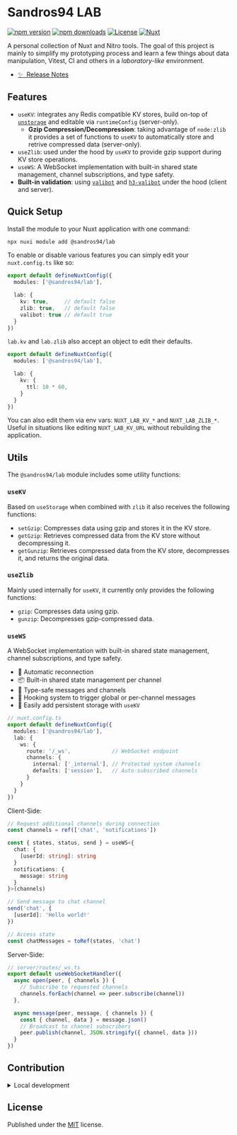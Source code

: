 # Sandros94 LAB

[![npm version][npm-version-src]][npm-version-href]
[![npm downloads][npm-downloads-src]][npm-downloads-href]
[![License][license-src]][license-href]
[![Nuxt][nuxt-src]][nuxt-href]

A personal collection of Nuxt and Nitro tools.
The goal of this project is mainly to simplify my prototyping process and learn a few things about data manipulation, Vitest, CI and others in a _laboratory-like_ environment.

- [✨ &nbsp;Release Notes](/CHANGELOG.md)
<!-- - [🏀 Online playground](https://stackblitz.com/github/sandros94/lab?file=playground%2Fapp.vue) -->
<!-- - [📖 &nbsp;Documentation](https://example.com) -->

## Features

- `useKV`: integrates any Redis compatible KV stores, build on-top of [`unstorage`](https://github.com/unjs/unstorage) and editable via `runtimeConfig` (server-only).
  - **Gzip Compression/Decompression**: taking advantage of `node:zlib` it provides a set of functions to `useKV` to automatically store and retrive compressed data (server-only).
- `useZlib`: used under the hood by `useKV` to provide gzip support during KV store operations.
- `useWS`: A WebSocket implementation with built-in shared state management, channel subscriptions, and type safety.
- **Built-in validation**: using [`valibot`](https://valibot.dev) and [`h3-valibot`](https://github.com/intevel/h3-valibot) under the hood (client and server).

## Quick Setup

Install the module to your Nuxt application with one command:

```bash
npx nuxi module add @sandros94/lab
```

To enable or disable various features you can simply edit your `nuxt.config.ts` like so:

```ts
export default defineNuxtConfig({
  modules: ['@sandros94/lab'],

  lab: {
    kv: true,     // default false
    zlib: true,   // default false
    valibot: true // default true
  }
})
```

`lab.kv` and `lab.zlib` also accept an object to edit their defaults.

```ts
export default defineNuxtConfig({
  modules: ['@sandros94/lab'],

  lab: {
    kv: {
      ttl: 10 * 60,
    }
  }
})
```

You can also edit them via env vars: `NUXT_LAB_KV_*` and `NUXT_LAB_ZLIB_*`. Useful in situations like editing `NUXT_LAB_KV_URL` without rebuilding the application.

## Utils

The `@sandros94/lab` module includes some utility functions:

### `useKV`

Based on `useStorage` when combined with `zlib` it also receives the following functions:

- `setGzip`: Compresses data using gzip and stores it in the KV store.
- `getGzip`: Retrieves compressed data from the KV store without decompressing it.
- `getGunzip`: Retrieves compressed data from the KV store, decompresses it, and returns the original data.

### `useZlib`

Mainly used internally for `useKV`, it currently only provides the following functions:

- `gzip`: Compresses data using gzip.
- `gunzip`: Decompresses gzip-compressed data.

### `useWS`

A WebSocket implementation with built-in shared state management, channel subscriptions, and type safety.

- 🔄 Automatic reconnection
- 📦 Built-in shared state management per channel
- 🔐 Type-safe messages and channels
- 📢 Hooking system to trigger global or per-channel messages
- 💾 Easily add persistent storage with `useKV`

```ts
// nuxt.config.ts
export default defineNuxtConfig({
  modules: ['@sandros94/lab'],
  lab: {
    ws: {
      route: '/_ws',             // WebSocket endpoint
      channels: {
        internal: ['_internal'], // Protected system channels
        defaults: ['session'],   // Auto-subscribed channels
      }
    }
  }
})
```

Client-Side:
```ts
// Request additional channels during connection
const channels = ref(['chat', 'notifications'])

const { states, status, send } = useWS<{
  chat: {
    [userId: string]: string
  }
  notifications: {
    message: string
  }
}>(channels)

// Send message to chat channel
send('chat', { 
  [userId]: 'Hello world!'
})

// Access state
const chatMessages = toRef(states, 'chat')
```

Server-Side:
```ts
// server/routes/_ws.ts
export default useWebSocketHandler({
  async open(peer, { channels }) {
    // Subscribe to requested channels
    channels.forEach(channel => peer.subscribe(channel))
  },

  async message(peer, message, { channels }) {
    const { channel, data } = message.json()
    // Broadcast to channel subscribers
    peer.publish(channel, JSON.stringify({ channel, data }))
  }
})
```

## Contribution

<details>
  <summary>Local development</summary>
  
  ```bash
  # Install dependencies
  npm install
  
  # Generate type stubs
  npm run dev:prepare
  
  # Develop with the playground
  npm run dev
  
  # Build the playground
  npm run dev:build
  
  # Run ESLint
  npm run lint
  
  # Run Vitest
  npm run test
  npm run test:watch
  
  # Release new version
  npm run release
  ```

</details>

## License

Published under the [MIT](/LICENSE) license.


<!-- Badges -->
[npm-version-src]: https://img.shields.io/npm/v/@sandros94/lab/latest.svg?style=flat&colorA=020420&colorB=00DC82
[npm-version-href]: https://npmjs.com/package/@sandros94/lab

[npm-downloads-src]: https://img.shields.io/npm/dm/@sandros94/lab.svg?style=flat&colorA=020420&colorB=00DC82
[npm-downloads-href]: https://npmjs.com/package/@sandros94/lab

[license-src]: https://img.shields.io/npm/l/@sandros94/lab.svg?style=flat&colorA=020420&colorB=00DC82
[license-href]: https://npmjs.com/package/@sandros94/lab

[nuxt-src]: https://img.shields.io/badge/Nuxt-020420?logo=nuxt.js
[nuxt-href]: https://nuxt.com
